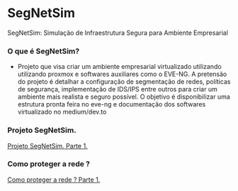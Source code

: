 # SegNetSim
SegNetSim: Simulação de Infraestrutura Segura para Ambiente Empresarial
### O que é SegNetSim? 
- Projeto que visa criar um ambiente empresarial virtualizado utilizando utilizando proxmox e softwares auxiliares como o EVE-NG. A pretensão do projeto é detalhar a configuração de segmentação de redes, políticas de segurança, implementação de IDS/IPS entre outros para criar um ambiente mais realista e seguro possível. O objetivo é disponibilizar uma estrutura pronta feira no eve-ng e documentação dos softwares virtualizado no medium/dev.to
  
### Projeto SegNetSim.
[Projeto SegNetSim. Parte 1.](https://medium.com/@robertocoliver/projeto-segnetsim-parte-2-6eacba7f8886)

### Como proteger a rede ? 
[Como proteger a rede ? Parte 1.](https://medium.com/@robertocoliver/como-proteger-a-rede-parte-1-c597fcb92db2)

